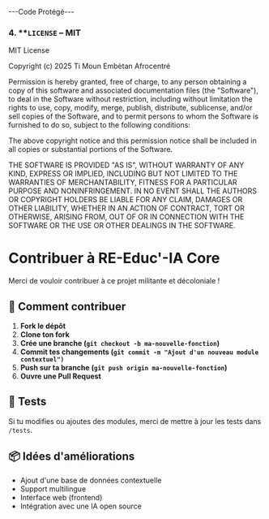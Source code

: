 

---Code Protégé---

### 4. **`LICENSE` – MIT 

MIT License

Copyright (c) 2025 Ti Moun Embètan Afrocentré

Permission is hereby granted, free of charge, to any person obtaining a copy
of this software and associated documentation files (the "Software"), to deal
in the Software without restriction, including without limitation the rights
to use, copy, modify, merge, publish, distribute, sublicense, and/or sell
copies of the Software, and to permit persons to whom the Software is
furnished to do so, subject to the following conditions:

The above copyright notice and this permission notice shall be included in all
copies or substantial portions of the Software.

THE SOFTWARE IS PROVIDED "AS IS", WITHOUT WARRANTY OF ANY KIND, EXPRESS OR
IMPLIED, INCLUDING BUT NOT LIMITED TO THE WARRANTIES OF MERCHANTABILITY,
FITNESS FOR A PARTICULAR PURPOSE AND NONINFRINGEMENT. IN NO EVENT SHALL THE
AUTHORS OR COPYRIGHT HOLDERS BE LIABLE FOR ANY CLAIM, DAMAGES OR OTHER
LIABILITY, WHETHER IN AN ACTION OF CONTRACT, TORT OR OTHERWISE, ARISING FROM,
OUT OF OR IN CONNECTION WITH THE SOFTWARE OR THE USE OR OTHER DEALINGS IN THE
SOFTWARE.

# Contribuer à RE-Educ'-IA Core

Merci de vouloir contribuer à ce projet militante et décoloniale !

## 📌 Comment contribuer

1. **Fork le dépôt**
2. **Clone ton fork**
3. **Crée une branche (`git checkout -b ma-nouvelle-fonction`)**
4. **Commit tes changements (`git commit -m "Ajout d'un nouveau module contextuel")`**
5. **Push sur ta branche (`git push origin ma-nouvelle-fonction`)**
6. **Ouvre une Pull Request**

## 🧪 Tests
Si tu modifies ou ajoutes des modules, merci de mettre à jour les tests dans `/tests`.

## 📦 Idées d'améliorations
- Ajout d'une base de données contextuelle
- Support multilingue
- Interface web (frontend)
- Intégration avec une IA open source
